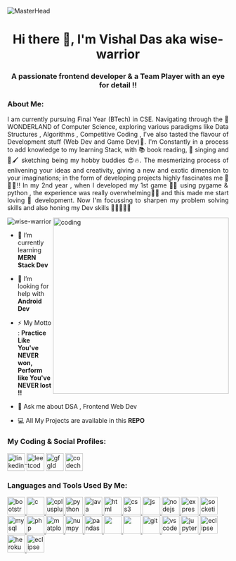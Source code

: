 <!-- ### Hi there 👋 -->

<!--
**wise-warrior/wise-warrior** is a ✨ _special_ ✨ repository because its `README.md` (this file) appears on your GitHub profile.

Here are some ideas to get you started:

- 🔭 I’m currently working on ...
- 🌱 I’m currently learning ...
- 👯 I’m looking to collaborate on ...
- 🤔 I’m looking for help with ...
- 💬 Ask me about ...
- 📫 How to reach me: ...

- 😄 Pronouns: ...
- ⚡ Fun fact: ...
-->

![MasterHead](https://user-images.githubusercontent.com/83507719/212357484-d5e270e4-f2ee-4529-869d-9a2a79bea8c2.png)
<h1 align="center">Hi there 👋, I'm Vishal Das aka wise-warrior</h1>
<h3 align="center">A passionate frontend developer & a Team Player with an eye for detail !!</h3>
<h3 align="left">About Me:</h3>
<p align="justify"> I am currently pursuing Final Year (BTech) in CSE. Navigating through the 🤩 WONDERLAND of Computer Science,
 exploring various paradigms like Data Structures , Algorithms , Competitive Coding , I've also tasted the 
 flavour of Development stuff (Web Dev and Game Dev)🤩. I'm Constantly in a process to add knowledge to my 
 learning Stack, with 📚 book reading, 🎤 singing and 🎨🖌 sketching being my hobby buddies 😍🔥. The mesmerizing process 
 of enlivening your ideas and creativity, giving a new and exotic dimension to your imaginations; in the form 
 of developing projects highly fascinates me 💯🔥😍!! In my 2nd year , when I developed my 1st game 👨‍💻 using pygame & 
 python , the experience was really overwhelming🤩💯 and this made me start loving 🤎 development. Now I'm focussing 
 to sharpen my problem solving skills and also honing my Dev skills 👨‍💻😎🔥💯</p> 
<img align="right" alt="coding" width="400" src="https://cdn.dribbble.com/users/1162077/screenshots/3848914/programmer.gif">

<p align="left"> <img src="https://komarev.com/ghpvc/?username=wise-warrior&label=Profile%20views&color=0e75b6&style=flat" alt="wise-warrior" /> </p>

- 🌱 I’m currently learning **MERN Stack Dev**

- 🤝 I’m looking for help with **Android Dev**

- ⚡ My Motto : **Practice Like You've NEVER won,<br>
	          Perform like You've NEVER lost !!**

- 💬 Ask me about DSA , Frontend Web Dev

- 💻 All My Projects are available in this **REPO**

<h3 align="left">My Coding & Social Profiles:</h3>
<p align="left">
	<a href="https://www.linkedin.com/in/iamvd/" target="blank"><img align="center" src="https://user-images.githubusercontent.com/83507719/212345113-97ace036-c918-46ac-a440-e1dbb707b052.png" alt="linkedinId" height="40" width="40" />	</a>
	<a href="https://leetcode.com/coder_vishal/" target="blank"><img align="center" src="https://user-images.githubusercontent.com/83507719/212345142-5dffe44a-ffb8-4998-bebd-c8ddc98f94af.png" alt="leetcodeId" height="40" width="40" /></a>
	<a href="https://auth.geeksforgeeks.org/user/vishaldas521/profile" target="blank"><img align="center" src="https://user-images.githubusercontent.com/83507719/212345193-b3ff02bc-0f4d-4c34-b4f9-7fe1246e30b1.png" alt="gfgId" height="40" width="40" /></a>
	<a href="https://www.codechef.com/users/vishal_625" target="blank"><img align="center" src="https://user-images.githubusercontent.com/83507719/212345240-5ad6517b-c417-4f6f-801a-0982d30d2db1.png" alt="codechefId" height="40" width="40" /></a>
</p>
<h3 align="left">Languages and Tools Used By Me:</h3>
<p align="left"> 
	<a href="https://getbootstrap.com" target="_blank" rel="noreferrer"> 
		<img src="https://user-images.githubusercontent.com/83507719/212129351-b005ce32-1a2c-4237-b993-bae931bf5037.png" alt="bootstrap" width="40" height="40"/> 
	</a> 
  <a href="https://www.w3schools.com/c/" target="_blank" rel="noreferrer"> 
		<img src="https://user-images.githubusercontent.com/83507719/212130370-7815184c-a358-4b92-aa0c-d23ed5c706c4.png" alt="c" width="40" height="40"/> 
	</a> 
  <a href="https://www.w3schools.com/cpp/" target="_blank" rel="noreferrer"> 
		<img src="https://user-images.githubusercontent.com/83507719/212132724-87cdc1e0-e400-4407-8c2c-dc03817b7920.png" alt="cplusplus" width="40" height="40"/> 
	</a> 
	<a href="https://www.python.org/" target="_blank" rel="noreferrer"> 
		<img src="https://user-images.githubusercontent.com/83507719/212339888-7f409bff-d2c5-4e87-86ed-8e21a1dfca95.png" alt="python" width="40" height="40"/> 
	</a> 
	</a> 
  <a href="https://www.w3schools.com/java/" target="_blank" rel="noreferrer"> 
		<img src="https://user-images.githubusercontent.com/83507719/212335739-53af876b-a11b-4995-9b29-b1aaefa89841.png" alt="java" width="40" height="40"/> 
	</a> 
	<a href="https://www.w3schools.com/html/" target="_blank" rel="noreferrer"> 
		<img src="https://user-images.githubusercontent.com/83507719/212336692-6a9b53ea-36ba-4efc-8526-3e327ba8193a.png" alt="html" width="40" height="40"/> 
	</a> 
	<a href="https://www.w3schools.com/css/" target="_blank" rel="noreferrer"> 
		<img src="https://user-images.githubusercontent.com/83507719/212336940-4c4a056a-8440-4c62-bc69-7ecb22bb991a.png" alt="css3" width="40" height="40"/> 
	</a> 
	<a href="https://www.w3schools.com/js/" target="_blank" rel="noreferrer"> 
		<img src="https://user-images.githubusercontent.com/83507719/212337573-e474d205-5d07-47a0-9d0b-df1d54ddc1ff.png" alt="js" width="40" height="40"/> 
	</a> 
	<a href="https://nodejs.org" target="_blank" rel="noreferrer"> 
		<img src="https://user-images.githubusercontent.com/83507719/212338104-695bd906-1459-4661-985e-986d6172c3c8.png" alt="nodejs" width="40" height="40"/> 
	</a>
	<a href="https://expressjs.com" target="_blank" rel="noreferrer"> 
		<img src="https://user-images.githubusercontent.com/83507719/212338655-992063ff-69a8-490b-a526-ab3e2a216eff.png" alt="express" width="40" height="40"/> 
	</a> 
	<a href="https://socket.io/" target="_blank" rel="noreferrer"> 
		<img src="https://user-images.githubusercontent.com/83507719/212338706-7e47ef05-735d-4e0d-9c2f-19c83aa07f76.png" alt="socketio" width="40" height="40"/> 
	</a> 
	<a href="https://www.mysql.com/" target="_blank" rel="noreferrer"> 
		<img src="https://user-images.githubusercontent.com/83507719/212339329-1328be39-b896-4f40-8cde-5e18df22d99c.png" alt="mysql" width="40" height="40"/> 
	</a> 
	<a href="https://www.w3schools.com/php/" target="_blank" rel="noreferrer"> 
		<img src="https://user-images.githubusercontent.com/83507719/212340855-d080e3f1-37f8-447a-8931-c64770ec0077.png" alt="php" width="40" height="40"/> 
	</a> 
	<a href="https://matplotlib.org/" target="_blank" rel="noreferrer"> 
		<img src="https://user-images.githubusercontent.com/83507719/212340973-c4eceaa0-c863-43e5-b100-897074f9548e.png" alt="matplotlib" width="40" height="40"/> 
	</a> 
	<a href="https://www.w3schools.com/python/numpy/numpy_intro.asp" target="_blank" rel="noreferrer"> 
		<img src="https://user-images.githubusercontent.com/83507719/212353037-15aaf2dc-b736-43ab-85b7-dc8c8bf4ba86.png" alt="numpy" width="40" height="40"/> 
	</a> 
	<a href="https://pandas.pydata.org/" target="_blank" rel="noreferrer"> 
		<img src="https://user-images.githubusercontent.com/83507719/212341574-57c922fe-730f-405e-b948-e3cf54921cd7.png" alt="pandas" width="40" height="40"/> 
	</a>
	<a href="https://scikit-learn.org/stable/" target="_blank" rel="noreferrer"> 
		<img src="https://user-images.githubusercontent.com/83507719/212341864-8d7dab8b-0cd4-4f1a-b185-746cae276fd0.png" alt="" width="40" height="40"/> 
	</a> 
	<a href="https://seaborn.pydata.org/" target="_blank" rel="noreferrer"> 
		<img src="https://user-images.githubusercontent.com/83507719/212342243-11dc603e-835b-469e-92ff-100db7de7d70.png" alt="" width="40" height="40"/> 
	</a> 
	<a href="https://git-scm.com/" target="_blank" rel="noreferrer"> 
		<img src="https://user-images.githubusercontent.com/83507719/212343119-02fb0ed3-29a4-4f41-ac65-602b6c9f4c61.png" alt="git" width="40" height="40"/> 
	</a>
	<a href="https://code.visualstudio.com/" target="_blank" rel="noreferrer"> 
		<img src="https://user-images.githubusercontent.com/83507719/212346576-72b74a2a-10cf-4e43-9736-f59d83f4a5d5.png" alt="vscode" width="40" height="40"/> 
	</a>
	<a href="https://jupyter.org/" target="_blank" rel="noreferrer"> 
		<img src="https://user-images.githubusercontent.com/83507719/212352343-909b7c6d-7d76-408f-b1dd-0edbbc02d4e8.png" alt="jupyter" width="40" height="40"/> 
	</a>
	<a href="https://www.geeksforgeeks.org/eclipse-ide-for-enterprise-java-and-web-developers/" target="_blank" rel="noreferrer"> 
		<img src="https://user-images.githubusercontent.com/83507719/212352699-a7aaa52a-fbe4-4818-835a-82cb38ca987e.png" alt="eclipse" width="40" height="40"/>
	<a href="https://www.geeksforgeeks.org/introduction-and-installation-of-heroku-cli-on-windows-machine/" target="_blank" rel="noreferrer"> 
		<img src="https://user-images.githubusercontent.com/83507719/212477155-1ab5b090-1497-404b-8629-64ac074fc6bc.png" alt="heroku" width="40" height="40"/>
	</a>
	<a href="https://vitejs.dev/" target="_blank" rel="noreferrer"> 
		<img src="https://user-images.githubusercontent.com/83507719/212477207-393c13d1-7a26-43e7-8ec5-b49232534c32.png" alt="eclipse" width="40" height="40"/>
	</a>
 </p>
